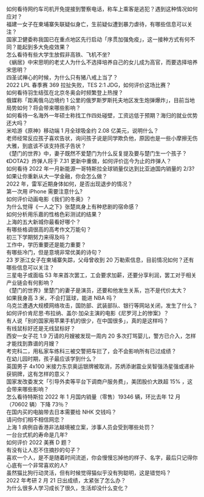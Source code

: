 如何看待网约车司机开免提接到警察电话，称车上乘客是逃犯？遇到这种情况如何应对？  
福建一女子在柬埔寨失联疑似身亡，生前疑似遭到暴力虐待，有哪些信息可以关注？  
国家卫健委称我国已在重点地区先行启动「序贯加强免疫」，这一接种方式有何不同？能起到多大免疫效果？  
怎么看待有些大学生放假非高铁、飞机不坐?  
《蜗居》中宋思明的老丈人为什么不选择培养自己的女儿成为高官，而要选择培养宋思明？  
四圣试禅心的时候，为什么只有猪八戒上当了？  
2022 LPL 春季赛 369 拉扯失败，TES 2:1 JDG，如何评价这场比赛？  
如何看待羽生结弦在北京冬奥会时频繁登上热搜？  
俄媒称「距离俄乌边境约 1 公里的俄罗斯罗斯托夫地区发生炮弹爆炸」，目前当地局势如何？将会带来哪些影响？  
如何看待一名海外一年硕士称找工作四处碰壁，工资远低于预期？海归的就业优势还大吗？  
米哈游《原神》移动端 1 月全球吸金约 2.08 亿美元，说明什么？  
老师经常反应孩子喜欢告状，询问孩子说是同学欺负他，原因也是一些小摩擦无伤大雅，到底该不该支持孩子告状？  
《楚门的世界》中，妻子既然不爱楚门为什么反复提及要与楚门生一个孩子？  
《DOTA2》炸弹人将于 7.31 更新中重做，如何评价迄今为止的炸弹人？  
如何看待 2022 年一月新能源一哥特斯拉全球销量仅达到比亚迪国内销量的 2/3?  
如果让你重新从大一学金融，你会怎么做？  
2022 年，雷军近期身体如何，是否出现退步的情况？  
第一次用 iPhone 需要注意什么?  
如何评价动画电影《我们的冬奥》？  
为什么觉得《一人之下》张楚岚身上有种悲剧的宿命感？  
如何分析用乐嘉的性格色彩测试的结果？  
上海的五大新城你最看好哪个？  
有哪些格调很高的高考作文万能句？  
初三下学期努力来得及吗？  
工作中，学历重要还是能力重要？  
有哪些冷门，但是意境非常优美的诗句？  
23 岁浙江女子在柬埔寨失踪，父母曾收到 20 万勒索信息，目前情况如何？还有哪些信息可以关注？  
三星电子或面临 53 年来首次罢工，工会要求加薪，还要分享利润，罢工对于相关产业链会有何影响？  
《楚门的世界》里楚门的妻子是演员，还要和他发生关系，岂不是代价太大？  
如果我身高 3 米，不会打篮球，能进 NBA 吗？  
乌克兰遭遇大规模网络攻击，国防部、武装部队、银行等网站关闭，发生了什么？  
如何评价肯尼思·布拉纳、盖尔·加朵主演的电影《尼罗河上的惨案》？  
有人说「别的国家用苹果手机的很少，在中国很多」，真的是这样吗？  
有线鼠标好还是无线鼠标好？  
西安一女子花 1.9 万请的月嫂被发现一周内 20 多次打骂婴儿，警方已介入，怎样才能找到靠谱的月嫂？  
考完科二，用私家车练科三被交警把车拦了，会不会影响所有已过成绩？  
在幼儿园时期，孩子最应该学到什么？  
英国男子 4x100 米接力东京奥运银牌被取消，苏炳添谢震业吴智强汤星强或递补获铜牌，这有怎样的意义？  
国家发改委发文「引导外卖等平台下调商户服务费」，美团股价大跌超  15% ，这会带来哪些影响？  
怎么看待特斯拉 2022 年 1 月国内销量（零售）19346 辆，环比去年 12 月（70602 辆）下降 73％？  
在国内买的电脑带去日本需要给 NHK 交钱吗？  
请问你们相不相信网恋？  
上海 1 病例自香港非法越境被立案，涉事人员会受到哪些处罚？  
一台台式机的寿命是几年?  
如何评价 2022 美赛 D 题？  
有没有让人忍不住摘抄的句子？  
喜欢一个人，是不是随着时间流逝，你会慢慢忘掉他的样子、名字，最后只记得你心底有一个非常喜欢的人?  
虽然猫比狗行动灵活，但有时候觉得猫似乎没有狗聪明，这是错觉吗？  
2022 年考研 2 月 21 日出成绩，太紧张了怎么办？  
为什么很多人学习成长了很久，生活却没什么变化？  
